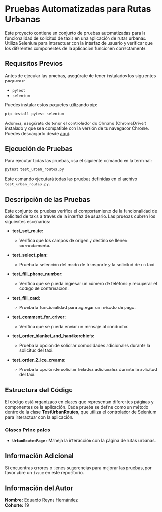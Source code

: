 # Pruebas Automatizadas para Rutas Urbanas

Este proyecto contiene un conjunto de pruebas automatizadas para la funcionalidad de solicitud de taxis en una aplicación de rutas urbanas. Utiliza Selenium para interactuar con la interfaz de usuario y verificar que los diferentes componentes de la aplicación funcionen correctamente.

## Requisitos Previos

Antes de ejecutar las pruebas, asegúrate de tener instalados los siguientes paquetes:

- `pytest`
- `selenium`

Puedes instalar estos paquetes utilizando pip:

```bash
pip install pytest selenium
```

Además, asegúrate de tener el controlador de Chrome (ChromeDriver) instalado y que sea compatible con la versión de tu navegador Chrome. Puedes descargarlo desde [aquí](https://sites.google.com/chromium.org/driver/).

## Ejecución de Pruebas

Para ejecutar todas las pruebas, usa el siguiente comando en la terminal:

```bash
pytest test_urban_routes.py
```

Este comando ejecutará todas las pruebas definidas en el archivo `test_urban_routes.py`.

## Descripción de las Pruebas

Este conjunto de pruebas verifica el comportamiento de la funcionalidad de solicitud de taxis a través de la interfaz de usuario. Las pruebas cubren los siguientes escenarios:

- **test_set_route:** 
  - Verifica que los campos de origen y destino se llenen correctamente.

- **test_select_plan:** 
  - Prueba la selección del modo de transporte y la solicitud de un taxi.

- **test_fill_phone_number:** 
  - Verifica que se pueda ingresar un número de teléfono y recuperar el código de confirmación.

- **test_fill_card:** 
  - Prueba la funcionalidad para agregar un método de pago.

- **test_comment_for_driver:** 
  - Verifica que se pueda enviar un mensaje al conductor.

- **test_order_blanket_and_handkerchiefs:** 
  - Prueba la opción de solicitar comodidades adicionales durante la solicitud del taxi.

- **test_order_2_ice_creams:** 
  - Prueba la opción de solicitar helados adicionales durante la solicitud del taxi.

## Estructura del Código

El código está organizado en clases que representan diferentes páginas y componentes de la aplicación. Cada prueba se define como un método dentro de la clase **TestUrbanRoutes**, que utiliza el controlador de Selenium para interactuar con la aplicación.

### Clases Principales

- **`UrbanRoutesPage:`** Maneja la interacción con la página de rutas urbanas.

## Información Adicional

Si encuentras errores o tienes sugerencias para mejorar las pruebas, por favor abre un `issue` en este repositorio.

## Información del Autor

**Nombre:** Eduardo Reyna Hernández  
**Cohorte:** 19
